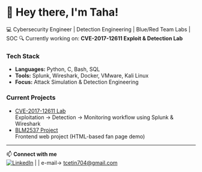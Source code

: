 # 🌟 Hey there, I'm Taha!

💻 Cybersecurity Engineer | Detection Engineering | Blue/Red Team Labs  | SOC
🔍 Currently working on: **CVE-2017-12611 Exploit & Detection Lab**

###  Tech Stack
- **Languages:** Python, C, Bash, SQL  
- **Tools:** Splunk, Wireshark, Docker, VMware, Kali Linux  
- **Focus:** Attack Simulation & Detection Engineering  

###  Current Projects
- [CVE-2017-12611 Lab](https://github.com/tcetin704/CVE-2017-12611)  
  Exploitation → Detection → Monitoring workflow using Splunk & Wireshark  
- [BLM2537 Project](https://github.com/tcetin704/BLM2537-PROJE)  
  Frontend web project (HTML-based fan page demo)

---

📫 **Connect with me**  
[![LinkedIn](https://img.shields.io/badge/LinkedIn-Profile-blue?style=flat-square&logo=linkedin)](https://www.linkedin.com/in/taha-çetin-361749277) |    |
                     e-mail-> tcetin704@gmail.com
